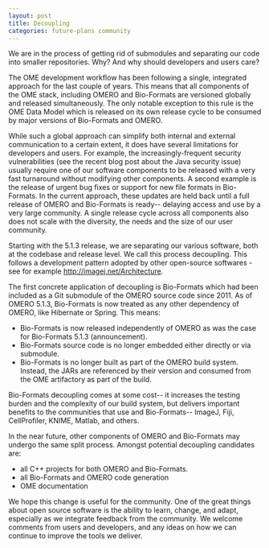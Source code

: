 ```yaml
---
layout: post
title: Decoupling
categories: future-plans community
---
```


We are in the process of getting rid of submodules and separating our code into
smaller repositories. Why? And why should developers and users care?

The OME development workflow has been following a single, integrated approach
for the last couple of years. This means that all components of the OME stack,
including OMERO and Bio-Formats are versioned globally and released
simultaneously. The only notable exception to this rule is the OME Data Model
which is released on its own release cycle to be consumed by major versions of
Bio-Formats and OMERO.

While such a global approach can simplify both internal and external
communication to a certain extent, it does have several limitations for
developers and users. For example, the increasingly-frequent  security
vulnerabilities (see the recent blog post about the Java security issue)
usually require one of our software components to be released with a very fast
turnaround without modifying other components. A second example is the release
of urgent bug fixes or support for new file formats in Bio-Formats. In the
current approach, these updates are held back until a full release of OMERO
and Bio-Formats is ready-- delaying access and use by a very large community.
A single release cycle across all components also does not scale with the
diversity, the needs and the size of our user community.

Starting with the 5.1.3 release, we are separating our various software, both
at the codebase and release level. We call this process decoupling.  This
follows a development pattern adopted by other open-source softwares - see for
example http://imagej.net/Architecture.

The first concrete application of decoupling is Bio-Formats which had been
included as a Git submodule of the OMERO source code since 2011. As of OMERO
5.1.3, Bio-Formats is now treated as any other dependency of OMERO, like
Hibernate or Spring. This means:

- Bio-Formats is now released independently of OMERO as was the case for Bio-Formats 5.1.3 (announcement).
- Bio-Formats source code is no longer embedded either directly or via submodule.
- Bio-Formats is no longer built as part of the OMERO build system. Instead, the JARs are referenced by their version and consumed from the OME artifactory as part of the build.

Bio-Formats decoupling comes at some cost-- it increases the testing burden
and the complexity of our build system, but delivers important benefits to the
communities that use and Bio-Formats-- ImageJ, Fiji, CellProfiler, KNIME,
Matlab, and others.

In the near future, other components of OMERO and Bio-Formats may undergo the
same split process. Amongst potential decoupling candidates are:

- all C++ projects for both OMERO and Bio-Formats.
- all Bio-Formats and OMERO code generation
- OME documentation

We hope this change is useful for the community. One of the great things about
open source software is the ability to learn, change, and adapt, especially as
we integrate feedback from the community. We welcome comments from users and
developers, and any ideas on how we can continue to improve the tools we
deliver.

